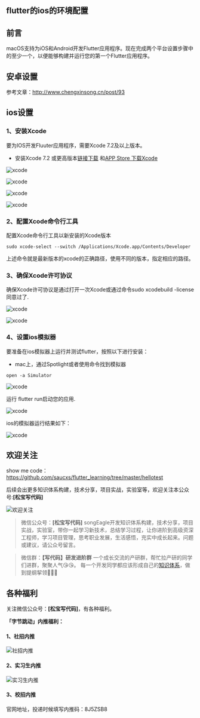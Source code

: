 ## flutter的ios的环境配置
## 前言
macOS支持为iOS和Android开发Flutter应用程序。现在完成两个平台设置步骤中的至少一个，以便能够构建并运行您的第一个Flutter应用程序。

## 安卓设置
参考文章：http://www.chengxinsong.cn/post/93

## ios设置
### 1、安装Xcode
要为IOS开发Fluuter应用程序，需要Xcode 7.2及以上版本。

+ 安装Xcode 7.2 或更高版本[链接下载](https://developer.apple.com/xcode/)
和[APP Store 下载Xcode](https://apps.apple.com/us/app/xcode/id497799835)

![xcode](./images/xcode_1.jpg)

![xcode](./images/xcode_2.jpg)

![xcode](./images/xcode_3.jpg)

![xcode](./images/xcode_4.jpg)

### 2、配置Xcode命令行工具
配置Xcode命令行工具以新安装的Xcode版本

```
sudo xcode-select --switch /Applications/Xcode.app/Contents/Developer
```
上述命令就是最新版本的xcode的正确路径，使用不同的版本，指定相应的路径。

### 3、确保Xcode许可协议
确保Xcode许可协议是通过打开一次Xcode或通过命令sudo xcodebuild -license同意过了.

![xcode](./images/xcode_5.jpg)


![xcode](./images/xcode_6.jpg)


### 4、设置ios模拟器
要准备在ios模拟器上运行并测试flutter，按照以下进行安装：
+ mac上，通过Spotlight或者使用命令找到模拟器
```
open -a Simulator
```

![xcode](./images/xcode_7.jpg)

运行 flutter run启动您的应用.

![xcode](./images/xcode_8.jpg)

ios的模拟器运行结果如下：

![xcode](./images/xcode_9.jpg)



## 欢迎关注
show me code：https://github.com/saucxs/flutter_learning/tree/master/hellotest

后续会出更多知识体系构建，技术分享，项目实战，实验室等，欢迎关注本公众号:**[松宝写代码]**

![欢迎关注](http://static.chengxinsong.cn/image/author/intro.jpg?width=600)

>微信公众号：**[松宝写代码]**
songEagle开发知识体系构建，技术分享，项目实战，实验室，带你一起学习新技术，总结学习过程，让你进阶到高级资深工程师，学习项目管理，思考职业发展，生活感悟，充实中成长起来。问题或建议，请公众号留言。

>微信群：**【写代码】研发进阶群**
一个成长交流的产研群，帮忙拉产研的同学们进群，聚聚人气😘😘。
每一个开发同学都应该形成自己的[知识体系](https://github.com/saucxs/full_stack_knowledge_list)，做到提纲挈领🧐🧐🧐

## 各种福利

关注微信公众号：**[松宝写代码]**，有各种福利。

**「字节跳动」内推福利：**

#### 1、社招内推
![社招内推](http://static.chengxinsong.cn/image/neitui/neitui_1.jpg)

#### 2、实习生内推
![实习生内推](http://static.chengxinsong.cn/image/neitui/shixisheng_neitui_1.jpg)

#### 3、校招内推
官网地址，投递时候填写内推码：8J5ZSB8